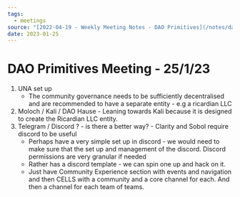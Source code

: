 ```yaml
---
tags:
  - meetings
source: "[2022-04-19 - Weekly Meeting Notes - DAO Primitives](/notes/dao-primitives/primitives-archive/primitives-docs/2022-04-19%20-%20Weekly%20Meeting%20Notes%20-%20DAO%20Primitives.md)"
date: 2023-01-25
---
```


# DAO Primitives Meeting - 25/1/23

1. UNA set up 
	- The community governance needs to be sufficiently decentralised and are recommended to have a separate entity - e.g a ricardian LLC
2. Moloch / Kali / DAO Hause - Leaning towards Kali because it is designed to create the Ricardian LLC entity. 
3. Telegram / Discord ? - is there a better way? - Clarity and Sobol require discord to be useful
	- Perhaps have a very simple set up in discord - we would need to make sure that the set up and management of the discord. Discord permissions are very granular if needed
	- Rather has a discord template - we can spin one up and hack on it. 
	- Just have Community Experience section with events and navigation and then CELLS with a community and a core channel for each. And then a channel for each team of teams.